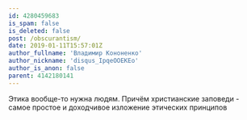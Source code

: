 ```yaml
---
id: 4280459683
is_spam: false
is_deleted: false
post: /obscurantism/
date: 2019-01-11T15:57:01Z
author_fullname: 'Владимир Кононенко'
author_nickname: 'disqus_IpqeOOEKEo'
author_is_anon: false
parent: 4142180141
---
```


<p>Этика вообще-то нужна людям. Причём христианские заповеди - самое простое и доходчивое изложение этических принципов</p>
